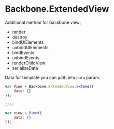 # Backbone.ExtendedView
Additional method for backbone view;

- render
- destroy
- bindUIElements
- unbindUIElements
- bindEvents
- unbindEvents
- renderChildView
- serializeData

Data for template you can path into `data` param.
```javascript
var View = Backbone.ExtendedView.extend({
    data: {}
});

//or

var view = View({
    data: {}
});
```